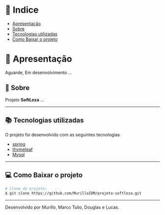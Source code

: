 # 📕 Indice

- [Apresentação](#-apresentação)
- [Sobre](#-sobre)
- [Tecnologias utilizadas](#-tecnologias-utilizadas)
- [Como Baixar o projeto](#-como-baixar-o-projeto)


# 🚀 Apresentação

Aguarde, Em desenvolvimento ...


## 🧰 Sobre

Projeto **SoftLeza** ...

---

## 📚 Tecnologias utilizadas

O projeto foi desenvolvido com as seguintes tecnologias

- [spring](https://spring.io/projects/spring-boot)
- [thymeleaf](https://www.thymeleaf.org/)
- [Mysql](https://www.mysql.com/)

---

## 💻 Como Baixar o projeto

```bash
# Clone do projeto:
$ git clone https://github.com/MurilloIDM/projeto-softleza.git


```

---


Desenvolvido por Murillo, Marco Tulio, Douglas e Lucas. 
